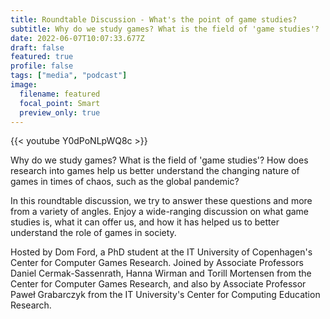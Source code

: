```yaml
---
title: Roundtable Discussion - What's the point of game studies?
subtitle: Why do we study games? What is the field of 'game studies'?
date: 2022-06-07T10:07:33.677Z
draft: false
featured: true
profile: false
tags: ["media", "podcast"]
image:
  filename: featured
  focal_point: Smart
  preview_only: true
---
```

{{< youtube Y0dPoNLpWQ8c >}}

Why do we study games? What is the field of 'game studies'? How does research into games help us better understand the changing nature of games in times of chaos, such as the global pandemic?

In this roundtable discussion, we try to answer these questions and more from a variety of angles. Enjoy a wide-ranging discussion on what game studies is, what it can offer us, and how it has helped us to better understand the role of games in society.

Hosted by Dom Ford, a PhD student at the IT University of Copenhagen's Center for Computer Games Research. Joined by Associate Professors Daniel Cermak-Sassenrath, Hanna Wirman and Torill Mortensen from the Center for Computer Games Research, and also by Associate Professor Paweł Grabarczyk from the IT University's Center for Computing Education Research.